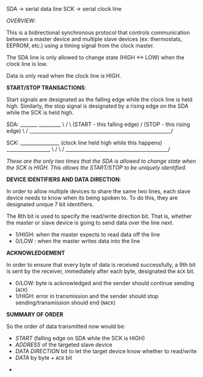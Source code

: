 SDA -> serial data line
SCK -> serial clock line

*OVERVIEW*:

This is a bidirectional synchronous protocol that controls communication between a master 
device and multiple slave devices (ex: thermostats, EEPROM, etc.) using a 
timing signal from the clock master.

The SDA line is only allowed to change state (HIGH <-> LOW) when the clock line
is low.

Data is only read when the clock line is HIGH.

**START/STOP TRANSACTIONS**:

Start signals are designated as the falling edge while the clock line is held high.
Similarly, the stop signal is designated by a rising edge on the SDA while the SCK
is held high.

SDA: _______                                                                  _________
            \                                                                /
             \ (START - this falling edge)                                  / (STOP - this rising edge)
              \                                                            /
               \__________________________________________________________/
               
SCK: ________________ (clock line held high while this happens)      __________________
                     \                                              /
                      \                                            /
                       \__________________________________________/
                       

_These are the only two times that the SDA is allowed to change state when the SCK
is HIGH. This allows the START/STOP to be uniquely identified._

**DEVICE IDENTIFIERS AND DATA DIRECTION**: 

In order to allow multiple devices to share the same two lines, each slave device
needs to know when its being spoken to. To do this, they are designated unique
7 bit identifiers. 

The 8th bit is used to specify the read/write direction bit. That is, 
whether the master or slave device is going to send data over the line next.

  - 1/HIGH: when the master expects to read data off the line
  - 0/LOW : when the master writes data into the line
  
**ACKNOWLEDGEMENT**

In order to ensure that every byte of data is received successfully, a 9th bit
is sent by the receiver, immediately after each byte, designated the `ACK` bit.

  - 0/LOW:  byte is acknowledged and the sender should continue sending (`ACK`)
  - 1/HIGH: error in transmission and the sender should stop sending/transmission
  should end (`NACK`)
  
**SUMMARY OF ORDER**

So the order of data transmitted now would be:
  - _START_ (falling edge on SDA while the SCK is HIGH)
  - _ADDRESS_ of the targeted slave device
  - _DATA DIRECTION_ bit to let the target device know whether to read/write
  - _DATA_ by byte + `ACK` bit
  
*